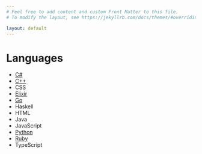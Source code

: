 ```yaml
---
# Feel free to add content and custom Front Matter to this file.
# To modify the layout, see https://jekyllrb.com/docs/themes/#overriding-theme-defaults

layout: default
---
```

# Languages

* [C#](csharp/)
* [C++](cpp/)
* CSS
* [Elixir](elixir/)
* [Go](go/)
* Haskell
* HTML
* Java
* JavaScript
* [Python](python/)
* [Ruby](ruby/)
* TypeScript